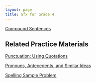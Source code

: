 ```yaml
---
layout: page
title: Gfx for Grade 4
---
```


<a href="/tutorials-v4/compound_sentences/index.html">Compound Sentences</a>


<!-- <a href="/tutorials-v4/compound_subject/index.html">Compound Subjects</a>


<a href="/tutorials-v4/compound_predicate/index.html">Compound Predicates</a>


<a href="/tutorials-v4/compound_object/index.html">Compound Objects</a>


<a href="/tutorials-v4/appositive/index.html">Appositives</a>


<a href="/tutorials-v4/relative_clause/index.html">Relative Clauses</a>


<a href="/tutorials-v4/present_participle_gerund/index.html">Present Participles and Gerunds</a>


<a href="/tutorials-v4/passive_active/index.html">Passive and Active Clauses</a>


<a href="/tutorials-v4/past_participle/index.html">Past Participles</a> -->


<h2>Related Practice Materials</h2>

<!-- <a href="/tutorials-v4/pronouns/index.html">Pronouns, Antecedents, and Similar Ideas</a> -->
<a href="/tutorials-v4/quotations_v1">Punctuation:  Using Quotations

<a href="/tutorials-v4/article_about_tablets_with_pronouns_marked/index.html">Pronouns, Antecedents, and Similar Ideas

<a href="/tutorials-v4/spelling_sample/index.html">Spelling Sample Problem